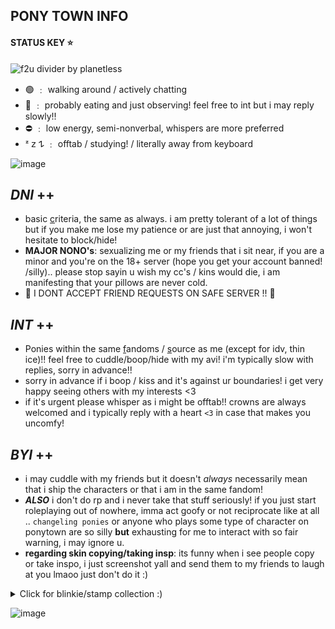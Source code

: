 ## PONY TOWN INFO 

#### STATUS KEY ⭐️
<img src="https://orig00.deviantart.net/e9dd/f/2015/213/8/1/f2u_divider_by_planetless-d8th5lh.png" alt="f2u divider by planetless" />

- 🟢 ﹕ walking around / actively chatting
- 🌙 ﹕ probably eating and just observing! feel free to int but i may reply slowly!!
- ⛔️ ﹕ low energy, semi-nonverbal, whispers are more preferred
- ᶻ 𝗓 𐰁  ﹕ offtab / studying! / literally away from keyboard

![image](https://64.media.tumblr.com/1a1cdd125d52d08ee33f2a9106cea126/tumblr_ohkns63pMp1uerrt0o3_540.gif)

## ***DNI*** ++  
- basic [c](https://dni-criteria.carrd.co)riteria, the same as always. i am pretty tolerant of a lot of things but if you make me lose my patience or are just that annoying, i won't hesitate to block/hide!
- **MAJOR NONO's**: sexualizing me or my friends that i sit near, if you are a minor and you're on the 18+ server (hope you get your account banned! /silly).. please stop sayin u wish my cc's / kins would die, i am manifesting that your pillows are never cold.
- 🚫 I DONT ACCEPT FRIEND REQUESTS ON SAFE SERVER !! 🚫

## ***INT*** ++ 
- Ponies within the same [f](https://rentry.co/thoughtcrimes)andoms / [s](https://pronouns.cc/@nineteeneightyfour)ource as me (except for idv, thin ice)!! feel free to cuddle/boop/hide with my avi! i'm typically slow with replies, sorry in advance!!
- sorry in advance if i boop / kiss and it's against ur boundaries! i get very happy seeing others with my interests <3
- if it's urgent please whisper as i might be offtab!! crowns are always welcomed and i typically reply with a heart `<3` in case that makes you uncomfy!

## ***BYI*** ++ 
- i may cuddle with my friends but it doesn't *always* necessarily mean that i ship the characters or that i am in the same fandom!
- ***ALSO*** i don't do rp and i never take that stuff seriously! 
if you just start roleplaying out of nowhere, imma act goofy or not reciprocate like at all .. `changeling ponies` or anyone who plays some type of character on ponytown are so silly **but** exhausting for me to interact with so fair warning, i may ignore u. 
- **regarding skin copying/taking insp**: its funny when i see people copy or take inspo, i just screenshot yall and send them to my friends to laugh at you lmaoo just don't do it :)

<details>
<summary>
Click for blinkie/stamp collection :)
</summary>

<p><img src="https://78.media.tumblr.com/c432ee3eec696131e092f7a850011ec0/tumblr_pcnc265ntT1x44eu4o1_640.gif" alt="" /></p>

<p>
	<img src="https://lh7-us.googleusercontent.com/MQCu1jIqty7kgnOG4rpvA5j8u0sYc-HKViYrUPWTySmBb5DCsKQHSeL4xm1bx94VmE3O4Vn1eMHk8S8zukYaXu-mEiD-ouKe1AAKJxkPK1CwzK0Qv_Xv8zptnMM33RZtY6S9NZfLq7bKd_vFLIVLj08" alt="Talking to the moon #Stamp by JEricaM" width="99" height="56" />
	<img src="https://lh7-us.googleusercontent.com/9qLk6jHJTbWUsRgj4RmduEAbZMf7dz23Gl0SZgQmzj9h7XcnH-XLv8WXoTBwPjq_CcSOE3IxFmyFbXiklIP2aRfEMvTfgsdstoZPiF-IIRePQjwvh-npYYPBspiQSUgqSZ4vpkIN7RUkzl2Mq6hg5Mg" alt="Nightowl Stamp by Kezzi-Rose" width="99" height="56" />
	<img src="https://lh7-us.googleusercontent.com/sr5JzA8gyx8Oh_W5dbhnImbLtiS2hw750hcMuiqab_Qz5BFychSlUjyxaIR9kGf0fv7KCS5ZADqj2A25425-4kB6do5gr3A4dA1cN333F92sYqgfO0RfB_fZWbro3VFBPxu8-LjjsJg9BhFdOwtT8DE" alt="stamp (#045) - Shoot For The Stars by peachkonpeito" width="99" height="56" />
	<img src="https://lh7-us.googleusercontent.com/kzF00WMhEFpd693DhRu1BL7trvQ9dc-gwvBdK2h86sVIXbTnfhPD0mExjkstQO5lYWm0A_ll1Ry5JHvJe0PR5DVDbj95JEC8ElLaxqCkiHqFY_aXSmzc9NrsOt8L0_342Rd6Y3zjHPUWwe5mwk3p6EM" alt="002 by StarryWave" width="99" height="57" />
	<img src="https://lh7-us.googleusercontent.com/llOFY1Qdmjfs7caWtzMs61IvU0kuG-7loxBROi6nqeDjOPghE_zHL8DzDssCX5n0TXoxFJ31CndmaPEKGS0kKExLGKMG4gJi46iPzm68kksac8kR47PPdMbfUYxIUvKHuVV5bPxPYFup1_V2SQh1zu8" alt="I love pink! by ima-M0NST3R" width="99" height="56" />
	<img src="https://lh7-us.googleusercontent.com/54CtRC_NhfPfVtl39srU6xLwN2l_I94CqxJIRUTU220nTc9enR3YkRHcBjzmxMIFS0SI-54fHtAeDhPtsHPBbIRNpyPFr-J5MzsoQmtg1VQtumaaK7hIfp68BCBuoBvfwlpqMRVEW_l72zASvsvPXK0" alt="Stamp :: Marina by homestucktroll123" width="99" height="56" />
	<img src="https://lh7-us.googleusercontent.com/1KHJLe0-LvlEB-JpHTivq0ABgzoCHbe_YWSVYC6P2gv8RAno8Ii5d3gyjIKWDkYxr6BsZ1GQQU6QK3E8eETf7_P8qjYLfixVokId56RB9l0oGery5ehFgOTSwVr13p6xpXXywZGrhZbQOtVE8e0IypE" alt="Asexual stamp by pulsebomb" width="99" height="56" />
	<img src="https://lh7-us.googleusercontent.com/oiLjNpEroL4p3jQTC4x7eH48BqYmk1jXbc1nPbtVF4m4ntAGOqUjOt3Z7F7__d-RZW5U8Mv6b4sbXAvYimOHiBssoAWzESTbb_E-9cJe5jVja-MM5zkmoL3OwdXpRPhK--xkTZUB_4kIKPz5TvHyM-M" alt="Pink Sky 1 by MissToxicSlime" width="99" height="55" />
	<img src="https://lh7-us.googleusercontent.com/cpn2xP8kwcvon0yNNQ4pyB44cvcLyU5XOt7Wzq6ltGq-zx59sHR4uOwccPg9NTQKJAEHwemk-d-snEHjiW_7wBe4NdE6BqR3Tzc91tg5IqiyRsO0xR6ADTxQFMtBeBh-ht219Idi6u2suFywfo0SAkI" alt="Rose O rama | stamp by TheCandyCoating" width="99" height="56" />
	<img src="https://lh7-us.googleusercontent.com/lUyRivEHwq1Td86H3pQR8FUlrB14jsKAhpdyrocLwUPmcYcPD-YC1jIbE58Wuv4EcwDMCwusOtaiAcp_ezo95zlxTW3DUfpbWlMCqN3A7-bKTuhxXE4BYCW4MyU3FHz-lYgC0KLRMAfcRQKMZaNu7p4" alt="034 by asthtc" width="99" height="56" />
	<img src="https://lh7-us.googleusercontent.com/GNuSir7pZl2L9ljkQTwqes6l5sSLFVo1dByqfoKxviIJGG5-ZAvIyGpUc-129Zc7ZBskP5vEDGOblC713YZgl2mC3BBfSCNJbdaqkkF1MJqR9sV12deibdkSacD14f4uxB7B4kfIZYpneCFO1QNVfKk" alt="029 by asthtc" width="99" height="56" />
	<img src="https://lh7-us.googleusercontent.com/McXnQOFzAIIyrQxyF77RL5NgEGZq5dPSNcQ6pAubqqGW4cV67bO6M2XHWv6252vWx1exOTmhb9B5ordmB2PyDyxQKaYkG1CnkfcT_rZelXsrfA2qWNJdMEH6dxQ5kgLh5GDcow3TI5qk8x5oytuRQK4" alt="031 by asthtc" width="99" height="56" />
	<img src="https://lh7-us.googleusercontent.com/mqKGFwm5i600hBVULdP319Tb33eagixO3Rw73yY6m1-uXru5bD9BDWHwF0bH33KY5oSfTWZDkv9P9YCZWjUJT3-axhBsggTPnBmt-XvRO64PHZSqumJVfJ1IvsNgkmsUyWhyzPcSqqbPD5hu3uViTV8" alt="Timbre Animal Crossing New Leaf by LeDrBenji" width="99" height="56" />
	<img src="https://lh7-us.googleusercontent.com/Stb9PWFyKVju_bqxOavmUfbLFuV4YTfnEHQDALPkB6IrpBqZZuutUmz_riMLIfWjiu3Ie9665jrpVxjm3rA4r28l1VuMzkT6EyDurmbDItgeYaO6NteD6g9OkbeTqHcPY2JMXSHP13RQerIFUHwMcEk" alt="i love my DS stamp by RRRAI" width="99" height="56" />
	<img src="https://lh7-us.googleusercontent.com/1-xooPi5ti-LfyG2CTjUkugttRg05A0THVywfV19Y3UDMkNSz5ifbT8RqDd2mp1w59I4nEQCBgVYDI5OrjkWIur3xT7jGfHqF22Yo6-Y4eyKmjfYb2zSDD-C3lbVRis6rbDbhYB_HxJ1lCrocIkI9Qg" alt=".~Mareach 64 kissu stamp~. by ThePinkMarioPrincess" width="99" height="56" />
	<img src="https://lh7-us.googleusercontent.com/RI--jJCC0i7VE_vcvM_kqx_4nrkgkFpPRoErbHNsq5ANewTPDcL06pPhCZOrOKgZ9Da_WhNi1HC0HNj17IzrWiLcNFV5r5aNHVzgHbf6_rhzYteTgKY_E27A360dtGI1_fPtDb6_cgOsAolpap89kLs" alt="F2U Stamp by ElephantEmpress" width="100" height="54" />
	<img src="https://lh7-us.googleusercontent.com/lKbxMLy4i2Cl7QmDn8g4C4VRlAcbwi5YXl7vA4Eo0ZkJ9oWAslod8kH--fSQvnNWdap0MaLWTadMBzFgE-u5mfMx1wOYWlM4xWwNnDOx0lKBPRNEKp_QPFFRVB4YRPpYQhBcL8BVKvokbqmlZ9VoYG8" alt="The Second Star Stamp by Mel-Rosey" width="99" height="56" />
	<img src="https://lh7-us.googleusercontent.com/6X4w70-1uqKVYW879Se-sKhjyrtONnRd4SLmmgh6waYKD517N5RE_tqKs0JhoNryuezrBT2o6jbdcTHR4YflF5v9jZ2wrrWik_Wbt4gmQNRBeE_h8OnOWQ8BFzjgIrXkRmbvi2Dn6Mrb2YaWFZPDDv8" alt="i love clouds stamp by piijenius" width="99" height="57" />
	<img src="https://lh7-us.googleusercontent.com/kjbbvLCtnqCo7JwU6rWcOKvr401XLudI1C0VxFXMOKe1Eh74k7kMPs8D7S2sy0YriOPiQZ9ep9pIWY93Q04Q5_HUIH0ka_LlQwrjT3lxJQbkar5091dMyuMlLVVMt8Zow8svi1QL6wi9oOQfhVqcJzM" alt="Space... Stamp by OrigamiNinja41" width="99" height="56" />
	<img src="https://lh7-us.googleusercontent.com/_qRQKikclZizovVTOUzuL3gNhEeQwNT2aH-inSA_FfQN6vL1fvsBgZ90l5wL6XnDOayxnojdLwXKUVTboXmliEV7y53q6UdTa4F9by1HX5Hb8ZqryD-dhykxpCzPHIqg7rcEStVpgND4S9VtBcvNOK0" alt="Sunset Stamp by Supernatantem" width="99" height="56" />
	<img src="https://lh7-us.googleusercontent.com/kgNctphO2jnBYf61y4dH-uGC0tlK8j8FUwYNeuIOVKUmghFvmjIWoh7Tbn6E1YQRd98NnRAX_XHYZcomAEYnvHa73L5TY4LXxmrYRxBKxO6vju07CJ22uqRk-gvJxCtTY9gLKUA147fi_X4E2UgV3_c" alt="Starry Stamp by Mel-Rosey" width="99" height="56" />
	<img src="https://lh7-us.googleusercontent.com/mpKSQX3DGvqc-gkk_9sog88kMweobmRhHfMGtKl65beq3jss8GArmSUTW9vo9algQNlrGyLh0eM4W8evpwCi05kUaJHg0zb6fSt754-MUwio5BR8V4GL-N1cnBQMwrTiJQDtMf87AiXMbWV2T5-xJp8" alt="I Love Stars- stamp by AlbinoSeaTurtle" width="100" height="56" />
	<img src="https://lh7-us.googleusercontent.com/FdSEHVFpsi2UAC_uPf0Mr2asOCoLpZ62F3qGzNzNKkXNIqFK7OVPNlm3abbsXBntg29lI5t4Yn0_vuqfChTF95SJydfbQnC67WrZGGye_qXLPTjUhjeem_P3r7_QTaPCUVyaM3IRPdqpE4TKb5gL1nM" alt="" width="99" height="56" />
	<img src="https://lh7-us.googleusercontent.com/pOWfUb3OuokXVK99DE7-ctNNXBmDNxOEndNRYwV7Q-tnRmItJ2qKNA35REjhr8ofKjkHVkPQSW47MXCgcoYhKA-MT35wxG2b5wUP9qS5PpwSSrhIqc3ZGRX1TEO44ougTzGBRNrBtBMMoNUqF8AVOtc" alt="" width="99" height="57" />
	<img src="https://lh7-us.googleusercontent.com/hgqQJaur6DZtp-b8B5AdmpototRa5AveqP8Jp_CZvIF4TO2hzSP8lqYy5nodlDy21sol1YXfvS2rfBurqXMtWWKxRzvlQbIICN48gim92D3bb1R8q3QD64K9GP2TvM1X3bf9C4-q-JlyJRs4H_oOCxw" alt="Sunlight stamp by Kittyrocker" width="99" height="56" />
	<img src="https://lh7-us.googleusercontent.com/2Wfx-xMHAHiqIk6zOS6e0mfe6-SdHBkJYj-R6u_qNaPOnXQ9kOwwivNiYt9o_PQw9rtWjcURBUpUMwpD1LNd0cl4YO4bEhZ54rB0j-f5qJRmMZWqq9QRoZvczaiS--xTHF9Jt3AcUGaJ5As3VCM0OG4" alt="Pastel skies stamp by Kittyrocker" width="99" height="56" />
	<img src="https://lh7-us.googleusercontent.com/nvMpqD7VRm8UW6EB93UoEWGTaq8QViR6DNKgw06vCwZ53oOers0bQG5uAFfHaUtFVHRCUI6XKgiIL9LapaZv6WIAJryuOwsEadxh3RiWIfCUMZ7l9YFhYuDB44PxLa27XKzUJEktogVmdRhhd-H7-d0" alt="Pink skyline stamp by Kittyrocker" width="99" height="56" />
	<img src="https://lh7-us.googleusercontent.com/kEN2OTkmzU6qBZoKr-lPe6JXbE5k3JQvX_xwhR8tCEeWEa0QYDa8M4CW9ozmvMnUqWSPTE6GPzfiyFKXmucXp6b2dEKVZ7w7_laaHkL_8IffLi0DZxbOSxvDDh-eeqYrrCJFbTn_tdnD42GjFSssaR0" alt="Nintendo Stamp by bIuebelle" width="99" height="56" />
	<img src="https://lh7-us.googleusercontent.com/5xfYa00bvzAVYoS4ZFu-5pxM4YNCrox9kWgpiMgKkd9it9nD5efAa78LjGDextA0lXsLB3fYMgEZQFBqinH5vwJkHePyjbcqtW06E3p9wpG8BIAeNtozJSjmLwIi3sDyU7QoLC-W0RGpOGCWv4_Fxio" alt="Retro wave stamp by stahmps" width="99" height="56" />
	<img src="https://lh7-us.googleusercontent.com/S2RHQsMEhAmImO7-sVuV3S1z2zu9wVkiYMGA8OdgJmXOLs1uafaaQF2YyCg4Cbfki_0V0jDSrg_diLq1PHnoFDiqc5hGp48RQjefprS3IdwzGKS_VgVrT0XEIEAhY6_Zw1i-QWYkSL7DvZ3TGTFHE5k" alt="Galaxy stamp (no words) by mythoIogicaI" width="99" height="56" />
	<img src="https://lh7-us.googleusercontent.com/E2zUivPuzPvgo7uieVvtyibRhK7yRtPgqWGLqy_yFVeQRS0j27oAu3eEJRA_mTlRFPKRQb9GgwF7q_ijfth491NYRp7iniJCcML_CFlzOHjtVoNiCc7HUmhU1kFg37hx0tJxszx4YWFG40r8NvXX3lQ" alt="Stamp81 by toysoIdiers" width="99" height="56" />
	<img src="https://lh7-us.googleusercontent.com/uzEPXw4Sd8FDcK6fxjrc-lH5Axtp5lII8LGx3RuQ7eCyF4_zv3tE4ethLuswJcZ8aiJ7NkJl63501qsI6_JqnVKX80cq8RXNiruyUMOQwlzTFpZQA_J6eNXeg6eodRfyGVCDNJcVwhfqilZr7FZuuM8" alt="Stamp70 by toysoIdiers" width="99" height="56" />
	<img src="https://lh7-us.googleusercontent.com/pIjNgNR1RZXkTB_Cpyg-2QI_qs77yYyn2NGb9nSmsu_ZgRP0GU0pt6epKI4EwTdzh-8RampeaMTkKaohhGmGzJCOXbMZFk4VzNx9V1iKZl2vq4sZZqKiaeyLkTDBipIeOdsrUgv-WnxmYwEWZfhdYds" alt="Stamp61 by toysoIdiers" width="99" height="56" />
	<img src="https://lh7-us.googleusercontent.com/8mrABDQ41mk4Ezyskgt8rKDQhzu4WfSGrKMJVcwQsrbdWfF7xslDhsZcLpQwRA8EknvJKsjryfThz1z7xcCNdD4FtQJ1t_3k4jwDHIPQpze7cO-CECJsLfJLnZJ1-rW-AY3zYE6DbqgPcDGC6n80fgk" alt="Stamp13 by toysoIdiers" width="99" height="56" />
	<img src="https://lh7-us.googleusercontent.com/IF06hqAIOTLU-1XVOop4S5S561-gbvdfLxdb5l7H9GOtPzGcWrbskK0k240QjIfD8tJ0YsdY1CexxRSI_35bPyfRZvl1u2FIcK4tXsVFUkHugFwGfftl-mj5tiMvvagi6RWkIWSQliGUMUNrMv4B-Dc" alt="Stamp8 by toysoIdiers" width="99" height="56" />
	<img src="https://lh7-us.googleusercontent.com/M6zt5_Ec4C2yMZPW4yhT5Y1me78oieqzG2ZCM1IoptfJKBL1DCXZug2ClzFfJ7EE3EnSOBvIrMGClpNuKlOpJnm3qGJ_kWoAiPgVucfo4PDJFXH4BPJW2QPpw4_U30XYeojErGZ86dozhUx9os33w_I" alt="Stamp1 by toysoIdiers" width="99" height="56" />
	<img src="https://lh7-us.googleusercontent.com/4m3GoOfWHP9zbPJZ56G7w2vKyA34C59sKBji7rO4zMMIz3_DOuc9vIFB1sPatNbt3m_2A2uEf9uENKV98i8bZVHuxtFpvkwTPtnQAfpLS-yKEaMfsMcBCl6131D31O1wMqbtz0bpapGqPURefQeniqY" alt="22 by jungkcck" width="101" height="57" />
	<img src="https://lh7-us.googleusercontent.com/yEcwLB_SQU98_r_BtfK6obgpis4Aw2sgGfTbxJap_nNDkEhSKBkOBTVuDdGR34kcaUfZfIuSJD2C2sUGx8mCM7GZ1n55zKb9n-GodsIPs2TGna5W7a1wQRW3CF1LMTZiIK7iCs4hJb2yY6shWGJlgaM" alt="and i was in the darkness stamp by witchb0y" width="101" height="58" />
	<img src="https://lh7-us.googleusercontent.com/el_3xmyAitCgCIYyF86MBFJdqGqBnFFD-gjoHS6H8aZbrDvrhmgz-q2HI-MPDrwtLp9b8cVHblrRLLR2d5dOuZZgJFJeGHRffc7aJVOLdusp9s0_JoL1nKnodbqOUPgtiQQoum2cdyqpugC80sn0kjk" alt="No one's around to help by YumeNikkiStamps" width="99" height="56" />
	<img src="https://lh7-us.googleusercontent.com/4u5X5n2dZjt2imazNEuq-vOROBSZBa5wjXRJl7Y0M4Vyp1TIWhcvlPfeSxKKCQdzNnuIZyhEsF53zFfCuplcW6M63o1_fOdpfB7LPEbm066oaogb3vu-HTFQDfYHE_FMj5xDRP2dAZ8OTS4AW8L0_38" alt="click on folders or all by beevore" width="99" height="56" />
	<img src="https://lh7-us.googleusercontent.com/Zgp1aiwIgf_nQYdnlVaUqpOc6xEbxl-xs9Ls_VZ1XqwgF22AlqPA2o4bzHhrlFBA9W8ZhFIWm-jwVwButpLSsRsCnsPOIAMgEofhSgIr-gOZ2bv0q6NguGnvH-j5MGD0fn3Um1btIZPVSkHfg8NlETA" alt="SM- Super Sailor Moon stamp oo1 by Kaze-yo" width="99" height="56" />
	<img src="https://lh7-us.googleusercontent.com/O8HSGdu00PPYgU-pp3O1kXwRZsvwEGWIWXchjLgyvBz3mm_XNPO71ICh6FA82xG5wtTT1xty-3_qrpIlbWI5LGJ8ymiFel2ARPMbvMq9K9ljVpMELvUlBFAc-IO5RUBXe9d7DgMHAHvex_TjTT_ryF4" alt="Space stamp by HerMajestiesCoding" width="99" height="56" />
	<img src="https://lh7-us.googleusercontent.com/l0MfqdIUIMkpd2NY7W9Lu-JQEmXz_NpVgTFgySdNE6BX7B_shsABq3ahSRNiNNir-JM0e26WRxKc2wSjDqRG4Kfb2a5v8E3g7BDN9S2pmfmuUFXfQkB7Nmn-Ip13zLi9OFMKPnNvwFPDH3kgwbT3PcI" alt="osaka by BrainBites" width="99" height="56" />
	<img src="https://lh7-us.googleusercontent.com/POZh_ADpxxBZutH2NKaqiHQSFr0t2pkKR3OAzg3zSdBJIpK7UHD8Gnn1yVYwQFXyksR8YXEDgm2S5wKXy4ejiukvxAjknWRJXAWJtWEuHLuI3ixrH-us_x8Ihg4fOzz-UgjgyiGu7MtSX_TgfADBEks" alt="Crystal by MissToxicSlime" width="99" height="56" />
	<img src="https://lh7-us.googleusercontent.com/SOD0igc8RiXgI5oAa3AZgo5JWfJH8KuMtIK53MFAwwgY6_YBezhmBYY53-sB_qIw9VlIiaBUa3m3YKFHNA58XCXV82WlkR4v6xhmyTVwahbJT50yQYZHGY1w7b6mHnSCZaipYQ6DWFtMWsMGi7shnrs" alt="Sailor moon stamp by babykttn" width="99" height="55" />
	<img src="https://lh7-us.googleusercontent.com/8Tg5zYKczHOkumJnByhDxAgL4WJtux1JPUtvF4naovO7PFkJcROpqqiuw6Qe7n_iUvRMEFsUF6jYP6xcJcBUMYUXQraezMQW9vwrl40C4PbDl4cYnYpsMtnv-Pb2wlMIyn-4XZiWO4LH47r9sE15g6M" alt="Sailor moon stamp by pulsebomb" width="99" height="56" />
	<img src="https://lh7-us.googleusercontent.com/_mnO_mhLX77UUoKDv1wJVsFcmDZJnQZaBZuhH9U4tF3WHHfWkYQ3eNV0OZkRkp4OGvTmASo06tSyAdnsAhWnpnDGcsbfDQufp73NOYiVqpGj8gMBZm5bz42jFuAeRuodLOJn-GPm2s_Jqt1ek_e1KMI" alt="Sailor moon stamp by pulsebomb" width="99" height="56" />
	<img src="https://lh7-us.googleusercontent.com/SwJ-eY4F3vOVDXjHSZK2Vj3xEaQB7xpAno2bFcFj3TZzYfyGTLiaQcBBECYdXewPrTPodPHiXthLbzH4gY8_QCsv9qRaRl2Fni1a2wPMLiLJdoDANN96Z6HKqgbB5dg3hFlZ7CLCoa138NQFIP34NhE" alt="Sailor moon stamp by pulsebomb" width="99" height="56" />
	<img src="https://lh7-us.googleusercontent.com/pwzM8T5N0Fpv2KlmoFs0r0Us1cfO3fk0DySeam2uuCe1Zid8a-tNfo2ZFBqcLTQlM5SjQyKbsd8dHFa_qEnMqMQUsR32MGPtsSMeFeighTw4plb1iUGXbSvt69Um6H6s2TMvNC0AqPD-YU9IBT2Q4Vs" alt="" width="99" height="56" />
	<img src="https://lh7-us.googleusercontent.com/YlPPVv2PKmKom_V9CZnc4bsNY9FOeu2XR9VrIyBVcifxhJganUdjidcTVrTVExdwSdFlmvN1jyLxSDbLVCsG0V-zCER5LugoEUEo4wy90x0KXSWHzdl5AXspV6pF0qZvEOLt1fHzlc5xbIjijYFbHGk" alt="" width="99" height="56" />
	<img src="https://lh7-us.googleusercontent.com/P4fbR2ulL-ZtBUmHt9DrKfaw_GMGXEe2KXMjPBmNB6tcBGpiSUGO4lu8msReblZhtAwjGsLvmhUK39Fo4zFoI-uDIvVMAI80AQBVa5Sbeo856Q8N17PVUWYNTqB814VcLZT9W5me03qpytcvrhr2f9c" alt="" width="99" height="55" />
	<img src="https://lh7-us.googleusercontent.com/EgYs2q_YVlOcLVbMhFIrhJVP77IT1Kj5gm0PSuKSR5ywhlYpQWXU96E990k7mxtNmmWZVeE6hBu8PowMTpSiixRdp1jlyPh2Htfv7LB87EFso2ZpRGy8tR_ovTK7zC9sKQ_Bb0bVcVl5kGetq914zX8" alt="" width="99" height="55" />
	<img src="https://lh7-us.googleusercontent.com/eAomgn3TDKkWp4gwLW7b34FJyZkaI6eiIBSF-zsTbbTsrOZzt0zo4NT-AZc6Qf1bRzkNe9A4vunSPluRZtBtBPCz9G-b9zjLvwrvKMhHSEMQc6iRyBmsmoH53MVT75Ly6y80YGjgrwj9WFUbYs-vBb8" alt="" width="99" height="56" />
	<img src="https://lh7-us.googleusercontent.com/kjHPUHxAY4pGRroHp4OSfVJd7gPTy36RtEZiMRxCJ0ZoFJqGosgg0Ui0FkS9RgH1z3G3BCRpbfDtEfHu1AQjChy6gciIVvL53Zt1XorfL4xhBlJHDajM8q0DIH2oAYvxIvcvIfQZwVp0pQOm2z6yg98" alt="" width="99" height="59" />
	<img src="https://lh7-us.googleusercontent.com/u0ZGvrpswo2A-_IJJw0QRKntyINBFnpiFSUIEZBP5krvPEq7qfrKyLN4kuVDMWPGyoJugFK-efkz5WBNmqFDmK33iqR_M1Zgh6t6OWPwfUrtyqPXqmN0zZkjWb-DVpxF7Ax6Iz-j-pIUWEQyRM5AZsI" alt="" width="99" height="56" />
	<img src="https://lh7-us.googleusercontent.com/Su5w_JnARd-cRQv3_5EMUt7-KK6YVjMM7LtPgvVyxVQjR_0qYekveJ_FRgmNUDD-FCLa7TYchOyTS1Q-SkfDxHCCA7o4dFxspd7bVi3O4nnmSoKZDKhUHhmvCuTz2uyAs8ogY9FiC7JuTuFHiKM4-VU" alt="" width="99" height="56" />
	<img src="https://lh7-us.googleusercontent.com/kycFSaTLg97rWrSdsiWo22fJi5rfeM44yYiMLB8KonnReNa1_zyq3CumB6YkSDeWt-IibbwJ5PYCUsBxgshqK-RZw5lIhCcth-2XvlirybXAG-5n0vMb7Z_1UbzvxGNBPhklEU_iSI-ojdd4EMdT4JU" alt="" width="99" height="55" />
	<img src="https://lh7-us.googleusercontent.com/Z_w5S1nHg_pbUvkFTyAvMIRoyY9CirnG3xEQBrPxInx0duzOin9ykt5pSj9q8M6j9k7Jwy-nJdnx0lS0XgB9vdFfbELCOjgcmUZA36oR-RYsiGaExDK8Nt1Xw2Uq9MgFGueasr5kY55mtct2mKuBMtY" alt="" width="99" height="55" />
	<img src="https://lh7-us.googleusercontent.com/pGNBieKgtVZ37Oi2chLjsmtY-HbzH-UxpFVPHZScILYH25E_h6Xa062tLPwnkjuHK38HhVOhjMG57I4k15nY3pwbOG0FI5-ZFDjWEpsfwi_iQxCDaVsU2ZiL0yX0jR5MwYvrSF514M3cSLvr5Uht9CE" alt="" width="99" height="56" />
	<img src="https://lh7-us.googleusercontent.com/q4LNrlysvaIFZdOaZM_ruUUhOX8pTswQhpq11bf8ZnRisaLg0nifL3ss-ejOZ1pJK9m2Zvk8TQh8afdNXweReEQKmtKENRZVMLecX0shdeddnn3Fi84N_MUDqa8LrvmczoeNEkdYgZEYibEbQxUj9DE" alt="" width="99" height="56" />
</p>

<p>
	<img src="https://78.media.tumblr.com/73ece5cb69f19a5b4773b5c4f5a80d45/tumblr_oppvosJuHb1tganp7o1_250.gif" alt="" />
	<img src="https://78.media.tumblr.com/6f9463f8d21ddf974050305ae08bbc2f/tumblr_pc03uuP7wx1wclo4ko1_250.gif" alt="" />
	<img src="https://78.media.tumblr.com/6f467f2abd4108cbcacbba501c999004/tumblr_inline_oxmkzok15K1umxpvq_540.gif" alt="" />
	<img src="https://78.media.tumblr.com/e24af1b7b63c580c8a38833fb2e9881f/tumblr_inline_oxmkznTbXO1umxpvq_540.gif" alt="" />
	<img src="https://78.media.tumblr.com/43eaed8e0a1526be07a25cc967f68bf6/tumblr_otj8xcJ46i1tganp7o3_250.gif" alt="" />
	<img src="https://78.media.tumblr.com/73f4ed7b4ecaad3218e972c9e2d69f18/tumblr_otj8xcJ46i1tganp7o5_250.gif" alt="" />
	<img src="https://66.media.tumblr.com/2a329145703f4ec7d76da7d82db1b70f/tumblr_pe0ttj7DTD1xy0eh3o2_250.gif" alt="" />
	<img src="https://78.media.tumblr.com/f62b66deab6f12ca8999fb78ab57eb5f/tumblr_omv9uhOLyX1vgjig7o1_250.gif" alt="" />
	<img src="https://78.media.tumblr.com/166635a672b2fc63074605f549ce96a6/tumblr_otj8xcJ46i1tganp7o6_r2_250.gif" alt="" />
	<img src="https://78.media.tumblr.com/237f573c28260b612238bfa66b715020/tumblr_otj97jhcXZ1tganp7o1_250.gif" alt="" width="150" height="24" />
	<img src="https://78.media.tumblr.com/54b56999dd4fc6aa905611019d03d7c9/tumblr_oomuqkO0uG1tganp7o1_250.gif" alt="" width="148" height="24" />
	<img src="https://78.media.tumblr.com/a58c7558bcfd7c3ce7feb75cfc8a4c22/tumblr_oprg96v3xG1w95sl4o4_250.gif" alt="" />
	<img src="https://78.media.tumblr.com/6a900d84847b9e1e862de398206a4c86/tumblr_pbmrld3VS21wclo4ko3_250.gif" alt="" />
	<img src="https://78.media.tumblr.com/0e59be551dc8afa7c73b34ba122ebe8a/tumblr_ouf915E9581vi2ckno8_250.gif" alt="" />
	<img src="https://78.media.tumblr.com/bab1cef4161302e2ab08f4174b7c046f/tumblr_pccdda0yX21wclo4ko1_250.gif" alt="" />
	<img src="https://78.media.tumblr.com/a3e3cfd141825b05868b9141ebf795be/tumblr_otsg3nYDjx1vep039o1_250.gif" alt="" />
	<img src="https://78.media.tumblr.com/ecb23f25990d5af08f97fe26d44cc7f6/tumblr_ouf915E9581vi2ckno1_250.gif" alt="" />
	<img src="https://78.media.tumblr.com/665287d70e0192b1e7578bc4adba0c4d/tumblr_ouf915E9581vi2ckno10_250.gif" alt="" />
	<img src="https://78.media.tumblr.com/5cc981302c9ee5596f5a215707dcea9c/tumblr_omedorfeqw1vo3fd4o1_250.gif" alt="" />
	<img src="https://78.media.tumblr.com/0203d7ceafd43b84952dbf6eb6f41002/tumblr_pa6qksgKI01xtmibyo3_250.gif" alt="" />
	<img src="https://78.media.tumblr.com/7daaecde93dadbeb999283e3c5bf3d29/tumblr_inline_oxmkzmMBhn1umxpvq_540.gif" alt="" />
	<img src="https://78.media.tumblr.com/77008a6fd5d70c717bfc86c4f4ec5c30/tumblr_inline_oxmkzmhnma1umxpvq_540.gif" alt="" />
	<img src="https://78.media.tumblr.com/81dab25d9d461b2eb0bd39988b77e064/tumblr_oudjk6CHwe1vzpsxto2_250.gif" alt="" />
	<img src="https://78.media.tumblr.com/4bc13a1fbd94c3c48820ce9e1365c97d/tumblr_oudjk6CHwe1vzpsxto1_250.gif" alt="" />
	<img src="https://78.media.tumblr.com/afe05f1dd41b4df06683e2cd22c7f3f5/tumblr_oudjk6CHwe1vzpsxto3_250.gif" alt="" />
	<img src="https://78.media.tumblr.com/ad75f58f5b2bc8235547a1c1f02cc313/tumblr_oudjk6CHwe1vzpsxto4_250.gif" alt="" />
	<img src="https://78.media.tumblr.com/8417858c1f38d753d6bb9211827fb4a2/tumblr_ozqv8krp281wvu485o9_250.gif" alt="" />
	<img src="https://66.media.tumblr.com/bf9c38a01caf6b6b16434082f50a86b1/tumblr_pe0ttj7DTD1xy0eh3o1_250.gif" alt="" />
	<img src="https://78.media.tumblr.com/f4fd84fcad3ea40096a39fc470a97be4/tumblr_ouk94yygXO1wtplxko4_250.gif" alt="" />
	<img src="https://66.media.tumblr.com/5defa21188e144773b9efc99ab69ec55/tumblr_plkstnpNqe1y46y83o5_250.gif" alt="" />
	<img src="https://78.media.tumblr.com/ef8297d973842570bc911bfb8f1d2c16/tumblr_oprhd4gdFm1w95sl4o1_250.gif" alt="" />
	<img src="https://78.media.tumblr.com/730dc3069c5d8b4cf8412fffe890d8ed/tumblr_orwxnogb691vmzvxvo1_250.gif" alt="" />
	<img src="https://78.media.tumblr.com/94f2feadcc30f8abed79e1bdfc6c8d6b/tumblr_oqn46aCChq1vhvn1lo5_250.gif" alt="" />
	<img src="https://78.media.tumblr.com/170d1555293fa5f239966457613284d8/tumblr_oqn46aCChq1vhvn1lo4_250.gif" alt="" />
	<img src="https://78.media.tumblr.com/e49b52bcbd4414485b4c8502a699cb57/tumblr_oqkqidXCZy1va2yuso1_250.gif" alt="" width="144" height="20" />
	<img src="https://78.media.tumblr.com/e06b38f70c7d69c4f986e06b349fdf46/tumblr_op6jjn86Vx1woupipo5_250.gif" alt="" />
	<img src="https://78.media.tumblr.com/e6f9cb9b269283488c3f6433d0a74eed/tumblr_op6jjn86Vx1woupipo2_250.gif" alt="" width="150" height="22" />
	<img src="https://78.media.tumblr.com/657baf357e2c44579e1276d01f26ae30/tumblr_op6jjn86Vx1woupipo6_250.gif" alt="" />
	<img src="https://78.media.tumblr.com/db290e328edfd993ce12c1b504e99596/tumblr_oqkqidXCZy1va2yuso5_250.gif" alt="" />
	<img src="https://78.media.tumblr.com/a210a8794dc550411aacc6f82eb276d3/tumblr_oqon1dwRzz1tganp7o1_250.gif" alt="" width="151" height="28" />
	<img src="https://78.media.tumblr.com/161ec8f9d2da780f50bf50063446ad32/tumblr_ozqv8krp281wvu485o5_250.gif" alt="" />
	<img src="https://78.media.tumblr.com/23f6e982acd4071b09455321ca00a0d9/tumblr_pce320m5SE1v6iys1o1_250.gif" alt="" />
	<img src="https://78.media.tumblr.com/205be9907cbe21a581ba6382155acb7b/tumblr_ojfyta8m3J1va2yuso3_250.gif" alt="" />
	<img src="https://78.media.tumblr.com/8b8f38bbe6221efb9ccecfc13378d9df/tumblr_oz6fgoftmT1w5wphqo2_250.gif" alt="" />
	<img src="https://78.media.tumblr.com/533ff64b3a4b0b902f9bc9f054462908/tumblr_ox8flcEyEO1wzlvjco1_250.gif" alt="" />
	<img src="https://78.media.tumblr.com/5771525bb98438846512656225c6e355/tumblr_op6jjn86Vx1woupipo3_250.gif" alt="" />
	<img src="https://78.media.tumblr.com/9635532db2f3128e82808b72e6a1f437/tumblr_oqlfv9ZoDT1vhvn1lo6_250.gif" alt="" />
	<img src="https://78.media.tumblr.com/ce7ea989aa489df331750115e40ec9c2/tumblr_oxveydBK4w1wv0c7co1_250.gif" alt="" />
	<img src="https://78.media.tumblr.com/9ee38d3410779cf52315eb08372773ac/tumblr_og4nxgcgmN1tfs52jo1_250.gif" alt="" />
	<img src="https://78.media.tumblr.com/e899b6bb31725ea5cd6e8f50de3eb97d/tumblr_ot3oygc8io1w95sl4o1_250.gif" alt="" />
	<img src="https://78.media.tumblr.com/5f9e49dc44ca355867e6b8ced8513181/tumblr_og4nxgcgmN1tfs52jo2_250.gif" alt="" />
	<img src="https://78.media.tumblr.com/94eb0f494b3688efd20659502dc08c05/tumblr_oz6fgoftmT1w5wphqo9_250.gif" alt="" />
	<img src="https://78.media.tumblr.com/39efbafee1a562223e9ef7e72e32430a/tumblr_ox8fdnDoMf1wzlvjco9_250.gif" alt="" />
	<img src="https://78.media.tumblr.com/cb3ff363fe6dde5fd391432b9872841e/tumblr_onm6t0KLPC1w4hb28o4_250.gif" alt="" />
	<img src="https://78.media.tumblr.com/d1870f50c65e84ce22ba49d8d923bedd/tumblr_onm6t0KLPC1w4hb28o1_250.gif" alt="" />
	<img src="https://78.media.tumblr.com/810b82fe934af1bfc8afe5e423fa8e26/tumblr_onm6t0KLPC1w4hb28o5_250.gif" alt="" />
	<img src="https://78.media.tumblr.com/998fb76c94e70543b797da59586cb4fe/tumblr_onm6t0KLPC1w4hb28o6_250.gif" alt="" />
	<img src="https://78.media.tumblr.com/bdf0334b25852cf13ed6cc3539221e6f/tumblr_onm6t0KLPC1w4hb28o2_250.gif" alt="" />
	<img src="https://78.media.tumblr.com/13b8ead14486c63c0e8e0e95bebe66c2/tumblr_oyci6dEmU31tganp7o2_250.gif" alt="" />
	<img src="https://78.media.tumblr.com/688c2a3b94022bbcd879c10b8ebad206/tumblr_pauqqtPkAF1x5gwxfo1_250.gif" alt="" />
	<img src="https://78.media.tumblr.com/91231400af82405d20d36298085b9f5e/tumblr_otbhkiBFVr1wtplxko5_250.gif" alt="" />
	<img src="https://78.media.tumblr.com/10e4916f322055dd848fb824c533ca70/tumblr_ozh68oySiW1wdq76mo3_250.gif" alt="" />
	<img src="https://66.media.tumblr.com/998fb76c94e70543b797da59586cb4fe/tumblr_plkstnpNqe1y46y83o1_250.gif" alt="" />
	<img src="https://78.media.tumblr.com/39efbafee1a562223e9ef7e72e32430a/tumblr_ox8fdnDoMf1wzlvjco9_250.gif" alt="" />
	<img src="https://66.media.tumblr.com/bdf0334b25852cf13ed6cc3539221e6f/tumblr_plkstnpNqe1y46y83o2_250.gif" alt="" />
	<img src="https://66.media.tumblr.com/5e3709bfb1d20679280bf4025ba8363d/tumblr_plkstnpNqe1y46y83o3_250.gif" alt="" />
	<img src="https://66.media.tumblr.com/b9fe7aee554d986d5d8fc7ec88fcbfeb/tumblr_plkstnpNqe1y46y83o4_250.gif" alt="" />
	<img src="https://78.media.tumblr.com/30d4c638e5fc1846b0875302475d1b8f/tumblr_pbmr1i9YRF1wclo4ko4_250.gif" alt="" />
	<img src="https://78.media.tumblr.com/be3f8d71362aaa6693d69beb16a3bca2/tumblr_onm6t0KLPC1w4hb28o3_250.gif" alt="" />
	<img src="https://78.media.tumblr.com/cde5fbcf7b5b0e9f53522eee11a8d315/tumblr_oz6fgoftmT1w5wphqo5_250.gif" alt="" />
	<img src="https://78.media.tumblr.com/1333b4daa692a7494841394ddc7c3a30/tumblr_oqkqidXCZy1va2yuso4_250.gif" alt="" />
	<img src="https://78.media.tumblr.com/a270bc6500e3421fb3fb7641ae915331/tumblr_ouf915E9581vi2ckno4_250.gif" alt="" />
</p>
<p>
	<img src="https://78.media.tumblr.com/fed564983cadba964bb102421a81f84f/tumblr_oh0akuXA2Q1tcu68no1_250.gif" alt="" />
	<img src="https://78.media.tumblr.com/cfd8791b4b03f0b7896965c66857cb38/tumblr_oufg23Ni661wor9nho1_250.gif" alt="" />
<img src="https://orig00.deviantart.net/69ba/f/2016/234/6/5/goodnight_stamp_by_kicked_in_teeth-daewerw.gif" alt="Goodnight Stamp by kicked-in-teeth" />
	<img src="https://78.media.tumblr.com/85b9c69844dea8a31eff468c2c7b391b/tumblr_otxzpuYAqw1tganp7o1_250.gif" alt="" />
</p>

<a href="https://info.flagcounter.com/kaLl"><img src="https://s11.flagcounter.com/count2/kaLl/bg_0E1117/txt_FFFFFF/border_0E1117/columns_3/maxflags_15/viewers_0/labels_0/pageviews_0/flags_0/percent_0/" alt="Flag Counter" border="0"></a>

</details>

![image](https://78.media.tumblr.com/61faa55fdebb0bf5838b38923e97bbf9/tumblr_ohivxzydc51uerrt0o2_1280.gif)


<!--
**usagj/usagj** is a ✨ _special_ ✨ repository because its `README.md` (this file) appears on your GitHub profile.

Here are some ideas to get you started:

- 🔭 I’m currently working on ...
- 🌱 I’m currently learning ...
- 👯 I’m looking to collaborate on ...
- 🤔 I’m looking for help with ...
- 💬 Ask me about ...
- 📫 How to reach me: ...
- 😄 Pronouns: ...
- ⚡ Fun fact: ...
-->
